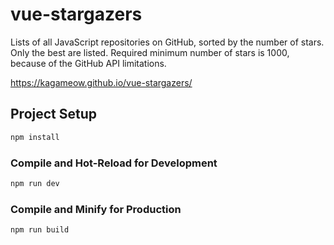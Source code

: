 # vue-stargazers

Lists of all JavaScript repositories on GitHub, sorted by the number of stars.
Only the best are listed. Required minimum number of stars is 1000, because of the GitHub API limitations.

https://kagameow.github.io/vue-stargazers/

## Project Setup

```sh
npm install
```

### Compile and Hot-Reload for Development

```sh
npm run dev
```

### Compile and Minify for Production

```sh
npm run build
```
